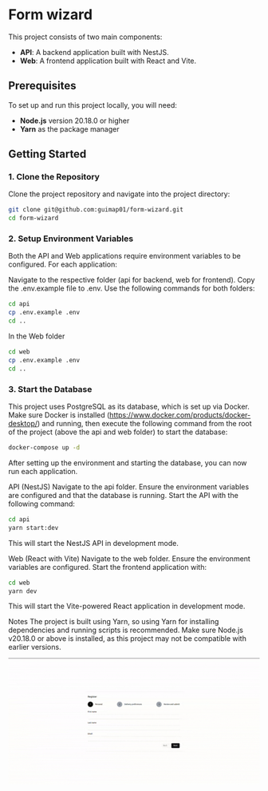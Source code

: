 # Form wizard

This project consists of two main components:

- **API**: A backend application built with NestJS.
- **Web**: A frontend application built with React and Vite.

## Prerequisites

To set up and run this project locally, you will need:

- **Node.js** version 20.18.0 or higher
- **Yarn** as the package manager

## Getting Started

### 1. Clone the Repository

Clone the project repository and navigate into the project directory:

```bash
git clone git@github.com:guimap01/form-wizard.git
cd form-wizard
```

### 2. Setup Environment Variables

Both the API and Web applications require environment variables to be configured. For each application:

Navigate to the respective folder (api for backend, web for frontend).
Copy the .env.example file to .env.
Use the following commands for both folders:

```bash
cd api
cp .env.example .env
cd ..
```

In the Web folder

```bash
cd web
cp .env.example .env
cd ..
```

### 3. Start the Database

This project uses PostgreSQL as its database, which is set up via Docker. Make sure Docker is installed (https://www.docker.com/products/docker-desktop/) and running, then execute the following command from the root of the project (above the api and web folder) to start the database:

```bash
docker-compose up -d
```

After setting up the environment and starting the database, you can now run each application.

API (NestJS)
Navigate to the api folder.
Ensure the environment variables are configured and that the database is running.
Start the API with the following command:

```bash
cd api
yarn start:dev
```

This will start the NestJS API in development mode.

Web (React with Vite)
Navigate to the web folder.
Ensure the environment variables are configured.
Start the frontend application with:

```bash
cd web
yarn dev
```

This will start the Vite-powered React application in development mode.

Notes
The project is built using Yarn, so using Yarn for installing dependencies and running scripts is recommended.
Make sure Node.js v20.18.0 or above is installed, as this project may not be compatible with earlier versions.

<p align="center">
  <img src="demo.gif" alt="Description of the GIF">
</p>
